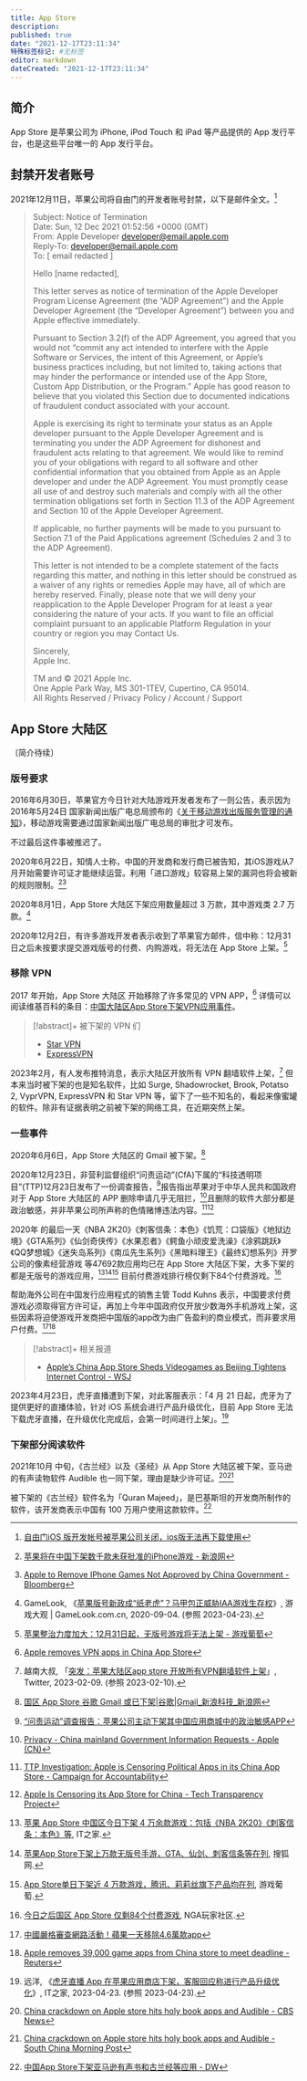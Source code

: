 ```yaml
---
title: App Store
description:
published: true
date: "2021-12-17T23:11:34"
特殊标签标记: #无标签
editor: markdown
dateCreated: "2021-12-17T23:11:34"
---
```


## 简介

App Store 是苹果公司为 iPhone, iPod Touch 和 iPad 等产品提供的 App 发行平台，也是这些平台唯一的 App 发行平台。

## 封禁开发者账号

2021年12月11日，苹果公司将自由门的开发者账号封禁，以下是邮件全文。[^31137]

[^31137]: [自由门iOS 版开发帐号被苹果公司关闭，ios版无法再下载使用](https://web.archive.org/web/20211217151847/https://forums.internetfreedom.org/index.php?topic=31137.0)

> Subject: Notice of Termination\
> Date: Sun, 12 Dec 2021 01:52:56 +0000 (GMT)\
> From: Apple Developer <developer@email.apple.com>\
> Reply-To: developer@email.apple.com\
> To: [ email redacted ]
>
> Hello [name redacted],
>
> This letter serves as notice of termination of the Apple Developer Program License Agreement (the “ADP Agreement”) and the Apple Developer Agreement (the “Developer Agreement”) between you and Apple effective immediately.
>
> Pursuant to Section 3.2(f) of the ADP Agreement, you agreed that you would not “commit any act intended to interfere with the Apple Software or Services, the intent of this Agreement, or Apple’s business practices including, but not limited to, taking actions that may hinder the performance or intended use of the App Store, Custom App Distribution, or the Program.” Apple has good reason to believe that you violated this Section due to documented indications of fraudulent conduct associated with your account.
>
> Apple is exercising its right to terminate your status as an Apple developer pursuant to the Apple Developer Agreement and is terminating you under the ADP Agreement for dishonest and fraudulent acts relating to that agreement. We would like to remind you of your obligations with regard to all software and other confidential information that you obtained from Apple as an Apple developer and under the ADP Agreement. You must promptly cease all use of and destroy such materials and comply with all the other termination obligations set forth in Section 11.3 of the ADP Agreement and Section 10 of the Apple Developer Agreement.
>
> If applicable, no further payments will be made to you pursuant to Section 7.1 of the Paid Applications agreement (Schedules 2 and 3 to the ADP Agreement).
>
> This letter is not intended to be a complete statement of the facts regarding this matter, and nothing in this letter should be construed as a waiver of any rights or remedies Apple may have, all of which are hereby reserved. Finally, please note that we will deny your reapplication to the Apple Developer Program for at least a year considering the nature of your acts. If you want to file an official complaint pursuant to an applicable Platform Regulation in your country or region you may Contact Us.
>
> Sincerely,\
> Apple Inc.
>
> TM and © 2021 Apple Inc.\
> One Apple Park Way, MS 301-1TEV, Cupertino, CA 95014.\
> All Rights Reserved / Privacy Policy / Account / Support

## App Store 大陆区

〔简介待续〕

### 版号要求

2016年6月30日，苹果官方今日针对大陆游戏开发者发布了一则公告，表示因为 2016年5月24日 国家新闻出版广电总局颁布的《[关于移动游戏出版服务管理的通知](/rule/国家新闻出版广电总局/关于移动游戏出版服务管理的通知.md)》，移动游戏需要通过国家新闻出版广电总局的审批才可发布。

不过最后这件事被推迟了。

2020年6月22日，知情人士称，中国的开发商和发行商已被告知，其iOS游戏从7月开始需要许可证才能继续运营。利用「进口游戏」较容易上架的漏洞也将会被新的规则限制。[^iirczymk8387164][^20201119085815]

[^20201119085815]: [Apple to Remove IPhone Games Not Approved by China Government - Bloomberg](https://web.archive.org/web/20201119085815/https://www.bloomberg.com/news/articles/2020-06-22/apple-set-to-nix-thousands-of-unlicensed-iphone-games-in-china)

[^iirczymk8387164]: [苹果将在中国下架数千款未获批准的iPhone游戏 - 新浪网](https://web.archive.org/web/20201026053039/https://tech.sina.com.cn/i/2020-06-22/doc-iirczymk8387164.shtml)

2020年8月1日，App Store 大陆区下架应用数量超过 3 万款，其中游戏类 2.7 万款。[^95964]

[^95964]: GameLook, 《[苹果版号新政成“纸老虎”？马甲包正威胁IAA游戏生存权](https://web.archive.org/web/20220630233942/http://www.gamelook.com.cn/2020/09/395964)》, 游戏大观 | GameLook.com.cn, 2020-09-04. (参照 2023-04-23).

2020年12月2日，有许多游戏开发者表示收到了苹果官方邮件，信中称：12月31日之后未按要求提交游戏版号的付费、内购游戏，将无法在 App Store 上架。[^21021]

[^21021]: [苹果整治力度加大：12月31日起，无版号游戏将无法上架 - 游戏葡萄](https://web.archive.org/web/20210101164033/http://youxiputao.com/articles/21021)

### 移除 VPN

2017 年开始，App Store 大陆区 开始移除了许多常见的 VPN APP，[^rva_fml] 详情可以阅读维基百科的条目：[中国大陆区App Store下架VPN应用事件][]。

[^rva_fml]: [Apple removes VPN apps in China App Store](https://web.archive.org/web/20210815110437/https://www.cnbc.com/2017/07/31/apple-removes-vpn-apps-in-china-app-store.html)

[中国大陆区App Store下架VPN应用事件]: https://zh.wikipedia.org/wiki/中国大陆区App_Store下架VPN应用事件

> [!abstract]+ 被下架的 VPN 们
>
> +   [Star VPN](/anti-censorship/VPN/Star_VPN.md)
> +   [ExpressVPN](/anti-censorship/VPN/ExpressVPN.md)

2023年2月，有人发布推特消息，表示大陆区开放所有 VPN 翻墙软件上架，[^34112] 但本来当时被下架的也是知名软件，比如 Surge, Shadowrocket, Brook, Potatso 2, VyprVPN, ExpressVPN 和 Star VPN 等，留下了一些不知名的，看起来像蜜罐的软件。除非有证据表明之前被下架的网络工具，在近期突然上架。

[^34112]: 越南大叔, 「[突发：苹果大陆区app store 开放所有VPN翻墙软件上架](https://web.archive.org/web/20230210023221/https://twitter.com/seanzhao518/status/1623608928390234112)」, Twitter, 2023-02-09. (参照 2023-02-10).

### 一些事件

2020年6月6日，App Store 大陆区的 Gmail 被下架。[^iircuyvi7014036]

[^iircuyvi7014036]: [国区 App Store 谷歌 Gmail 或已下架|谷歌|Gmail_新浪科技_新浪网](https://web.archive.org/web/20210101114449/https://tech.sina.com.cn/digi/2020-06-06/doc-iircuyvi7014036.shtml)

2020年12月23日，非营利监督组织“问责运动”(CfA)下属的“科技透明项目”(TTP)12月23日发布了一份调查报告，[^5712479]报告指出苹果对于中华人民共和国政府对于 App Store 大陆区的 APP 删除申请几乎无阻拦，[^mdPCH]且删除的软件大部分都是政治敏感，并非苹果公司所声称的色情赌博违法内容。[^20201231123904][^20201231094050]

[^5712479]: [“问责运动”调查报告：苹果公司主动下架其中国应用商城中的政治敏感APP](https://web.archive.org/web/20201224222209/https://www.voachinese.com/a/cfa-ttp-investigation-apple-is-censoring-political-apps-in-its-china-app-store-20201224/5712479.html)

[^mdPCH]: [Privacy - China mainland Government Information Requests - Apple (CN)](https://archive.is/mdPCH "https://www.apple.com/legal/transparency/cn.html")

[^20201231123904]: [TTP Investigation: Apple is Censoring Political Apps in its China App Store - Campaign for Accountability](https://web.archive.org/web/20201231123904/https://campaignforaccountability.org/ttp-investigation-apple-is-censoring-political-apps-in-its-china-app-store/#webpage%22,%22url%22:%22https://campaignforaccountability.org/ttp-investigation-apple-is-censoring-political-apps-in-its-china-app-store/%22,%22name%22:%22TTP)

[^20201231094050]: [Apple Is Censoring its App Store for China - Tech Transparency Project](https://web.archive.org/web/20201231094050/https://www.techtransparencyproject.org/articles/apple-censoring-its-app-store-china)

2020年 的最后一天《NBA 2K20》《刺客信条：本色》《饥荒：口袋版》《地狱边境》《GTA系列》《仙剑奇侠传》《水果忍者》《鳄鱼小顽皮爱洗澡》《涂鸦跳跃》《QQ梦想城》《迷失岛系列》《南瓜先生系列》《黑暗料理王》《最终幻想系列》开罗公司的像素经营游戏 等47692款应用均已在 App Store 大陆区下架，大多下架的都是无版号的游戏应用，[^71Y73][^313745][^21188] 目前付费游戏排行榜仅剩下84个付费游戏。[^ce5JD]

[^71Y73]: [苹果 App Store 中国区今日下架 4 万余款游戏：包括《NBA 2K20》《刺客信条：本色》等](https://archive.is/71Y73 "https://www.ithome.com/0/527/655.htm"), IT之家.

[^313745]: [苹果App Store下架上万款无版号手游，GTA、仙剑、刺客信条等在列](https://web.archive.org/web/20210101164602/https://www.sohu.com/a/441689690_313745), 搜狐网.

[^21188]: [App Store单日下架近 4 万款游戏，腾讯、莉莉丝旗下产品均在列](https://web.archive.org/web/20210101165309/http://youxiputao.com/articles/21188), 游戏葡萄.

[^ce5JD]: [今日之后国区 App Store 仅剩84个付费游戏](https://archive.is/ce5JD "https://bbs.nga.cn/read.php?tid=24912517"), NGA玩家社区.

帮助海外公司在中国发行应用程式的销售主管 Todd Kuhns 表示，中国要求付费游戏必须取得官方许可证，再加上今年中国政府仅开放少数海外手机游戏上架，这些因素将迫使游戏开发商把中国版的app改为由广告盈利的商业模式，而非要求用户付费。[^101846212][^idUSKBN2950P1]

[^101846212]: [中國嚴格審查網路活動！蘋果一天移除4.6萬款app](https://web.archive.org/web/20210101114343/https://tw.news.yahoo.com/中國嚴格審查網路活動-蘋果-天移除4-6萬款app-101846212.html)

[^idUSKBN2950P1]: [Apple removes 39,000 game apps from China store to meet deadline - Reuters](https://web.archive.org/web/20210101064852/https://www.reuters.com/article/us-apple-china-games-idUSKBN2950P1)

> [!abstract]+ 相关报道
>
> +   [Apple’s China App Store Sheds Videogames as Beijing Tightens Internet Control - WSJ](https://web.archive.org/web/20201224044103/https://www.wsj.com/articles/apples-china-app-store-sheds-games-under-pressure-11608719400?mod=djemalertNEWS)

2023年4月23日，虎牙直播遭到下架，对此客服表示：「4 月 21 日起，虎牙为了提供更好的直播体验，针对 iOS 系统会进行产品升级优化，目前 App Store 无法下载虎牙直播，在升级优化完成后，会第一时间进行上架」。[^it_318]

[^it_318]: 远洋, 《[虎牙直播 App 在苹果应用商店下架，客服回应称进行产品升级优化](https://web.archive.org/web/20230423151723/https://www.ithome.com/0/688/318.htm)》, IT之家, 2023-04-23. (参照 2023-04-23).

### 下架部分阅读软件

2021年10月 中旬，《古兰经》以及《圣经》从 App Store 大陆区被下架，亚马逊的有声读物软件 Audible 也一同下架，理由是缺少许可证。[^813][^229]

[^813]: [China crackdown on Apple store hits holy book apps and Audible - CBS News](https://web.archive.org/web/20211019171813/https://www.cbsnews.com/news/china-apple-store-crackdown-bible-quran-holy-book-apps-audible/)

[^229]: [China crackdown on Apple store hits holy book apps and Audible - South China Morning Post](https://web.archive.org/web/20211023043229/https://www.scmp.com/news/world/united-states-canada/article/3152571/china-crackdown-apple-store-hits-holy-book-apps-and)

被下架的《古兰经》软件名为「Quran Majeed」，是巴基斯坦的开发商所制作的软件，该开发商表示中国有 100 万用户使用这款软件。[^10-16]

[^10-16]: [中国App Store下架亚马逊有声书和古兰经等应用 - DW](https://web.archive.org/web/20211021134614/https://www.dw.com/zh/中国app-store下架亚马逊有声书和古兰经等应用/a-59525667)
